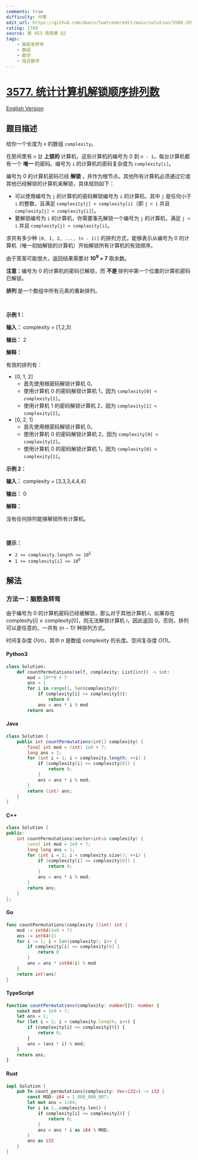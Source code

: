 ```yaml
---
comments: true
difficulty: 中等
edit_url: https://github.com/doocs/leetcode/edit/main/solution/3500-3599/3577.Count%20the%20Number%20of%20Computer%20Unlocking%20Permutations/README.md
rating: 1749
source: 第 453 场周赛 Q2
tags:
    - 脑筋急转弯
    - 数组
    - 数学
    - 组合数学
---
```


<!-- problem:start -->

# [3577. 统计计算机解锁顺序排列数](https://leetcode.cn/problems/count-the-number-of-computer-unlocking-permutations)

[English Version](/solution/3500-3599/3577.Count%20the%20Number%20of%20Computer%20Unlocking%20Permutations/README_EN.md)

## 题目描述

<!-- description:start -->

<p>给你一个长度为 <code>n</code> 的数组 <code>complexity</code>。</p>

<p>在房间里有 <code>n</code> 台&nbsp;<strong>上锁的&nbsp;</strong>计算机，这些计算机的编号为 0 到 <code>n - 1</code>，每台计算机都有一个&nbsp;<strong>唯一&nbsp;</strong>的密码。编号为 <code>i</code> 的计算机的密码复杂度为 <code>complexity[i]</code>。</p>

<p>编号为 0 的计算机密码已经&nbsp;<strong>解锁&nbsp;</strong>，并作为根节点。其他所有计算机必须通过它或其他已经解锁的计算机来解锁，具体规则如下：</p>

<ul>
	<li>可以使用编号为 <code>j</code> 的计算机的密码解锁编号为 <code>i</code> 的计算机，其中 <code>j</code> 是任何小于 <code>i</code> 的整数，且满足 <code>complexity[j] &lt; complexity[i]</code>（即 <code>j &lt; i</code> 并且 <code>complexity[j] &lt; complexity[i]</code>）。</li>
	<li>要解锁编号为 <code>i</code> 的计算机，你需要事先解锁一个编号为 <code>j</code> 的计算机，满足 <code>j &lt; i</code> 并且 <code>complexity[j] &lt; complexity[i]</code>。</li>
</ul>

<p>求共有多少种 <code>[0, 1, 2, ..., (n - 1)]</code> 的排列方式，能够表示从编号为 0 的计算机（唯一初始解锁的计算机）开始解锁所有计算机的有效顺序。</p>

<p>由于答案可能很大，返回结果需要对 <strong>10<sup>9</sup> + 7</strong> 取余数。</p>

<p><strong>注意：</strong>编号为 0 的计算机的密码已解锁，而&nbsp;<strong>不是&nbsp;</strong>排列中第一个位置的计算机密码已解锁。</p>

<p><strong>排列&nbsp;</strong>是一个数组中所有元素的重新排列。</p>

<p>&nbsp;</p>

<p><strong class="example">示例 1：</strong></p>

<div class="example-block">
<p><strong>输入：</strong> <span class="example-io">complexity = [1,2,3]</span></p>

<p><strong>输出：</strong> <span class="example-io">2</span></p>

<p><strong>解释：</strong></p>

<p>有效的排列有：</p>

<ul>
	<li>[0, 1, 2]
	<ul>
		<li>首先使用根密码解锁计算机 0。</li>
		<li>使用计算机 0 的密码解锁计算机 1，因为 <code>complexity[0] &lt; complexity[1]</code>。</li>
		<li>使用计算机 1 的密码解锁计算机 2，因为 <code>complexity[1] &lt; complexity[2]</code>。</li>
	</ul>
	</li>
	<li>[0, 2, 1]
	<ul>
		<li>首先使用根密码解锁计算机 0。</li>
		<li>使用计算机 0 的密码解锁计算机 2，因为 <code>complexity[0] &lt; complexity[2]</code>。</li>
		<li>使用计算机 0 的密码解锁计算机 1，因为 <code>complexity[0] &lt; complexity[1]</code>。</li>
	</ul>
	</li>
</ul>
</div>

<p><strong class="example">示例 2：</strong></p>

<div class="example-block">
<p><strong>输入：</strong> <span class="example-io">complexity = [3,3,3,4,4,4]</span></p>

<p><strong>输出：</strong> <span class="example-io">0</span></p>

<p><strong>解释：</strong></p>

<p>没有任何排列能够解锁所有计算机。</p>
</div>

<p>&nbsp;</p>

<p><strong>提示：</strong></p>

<ul>
	<li><code>2 &lt;= complexity.length &lt;= 10<sup>5</sup></code></li>
	<li><code>1 &lt;= complexity[i] &lt;= 10<sup>9</sup></code></li>
</ul>

<!-- description:end -->

## 解法

<!-- solution:start -->

### 方法一：脑筋急转弯

由于编号为 $0$ 的计算机密码已经被解锁，那么对于其他计算机 $i$，如果存在 $\text{complexity}[i] \leq \text{complexity}[0]$，则无法解锁计算机 $i$，因此返回 $0$。否则，排列可以是任意的，一共有 $(n - 1)!$ 种排列方式。

时间复杂度 $O(n)$，其中 $n$ 是数组 $\text{complexity}$ 的长度。空间复杂度 $O(1)$。

<!-- tabs:start -->

#### Python3

```python
class Solution:
    def countPermutations(self, complexity: List[int]) -> int:
        mod = 10**9 + 7
        ans = 1
        for i in range(1, len(complexity)):
            if complexity[i] <= complexity[0]:
                return 0
            ans = ans * i % mod
        return ans
```

#### Java

```java
class Solution {
    public int countPermutations(int[] complexity) {
        final int mod = (int) 1e9 + 7;
        long ans = 1;
        for (int i = 1; i < complexity.length; ++i) {
            if (complexity[i] <= complexity[0]) {
                return 0;
            }
            ans = ans * i % mod;
        }
        return (int) ans;
    }
}
```

#### C++

```cpp
class Solution {
public:
    int countPermutations(vector<int>& complexity) {
        const int mod = 1e9 + 7;
        long long ans = 1;
        for (int i = 1; i < complexity.size(); ++i) {
            if (complexity[i] <= complexity[0]) {
                return 0;
            }
            ans = ans * i % mod;
        }
        return ans;
    }
};
```

#### Go

```go
func countPermutations(complexity []int) int {
	mod := int64(1e9 + 7)
	ans := int64(1)
	for i := 1; i < len(complexity); i++ {
		if complexity[i] <= complexity[0] {
			return 0
		}
		ans = ans * int64(i) % mod
	}
	return int(ans)
}
```

#### TypeScript

```ts
function countPermutations(complexity: number[]): number {
    const mod = 1e9 + 7;
    let ans = 1;
    for (let i = 1; i < complexity.length; i++) {
        if (complexity[i] <= complexity[0]) {
            return 0;
        }
        ans = (ans * i) % mod;
    }
    return ans;
}
```

#### Rust

```rust
impl Solution {
    pub fn count_permutations(complexity: Vec<i32>) -> i32 {
        const MOD: i64 = 1_000_000_007;
        let mut ans = 1i64;
        for i in 1..complexity.len() {
            if complexity[i] <= complexity[0] {
                return 0;
            }
            ans = ans * i as i64 % MOD;
        }
        ans as i32
    }
}
```

<!-- tabs:end -->

<!-- solution:end -->

<!-- problem:end -->
